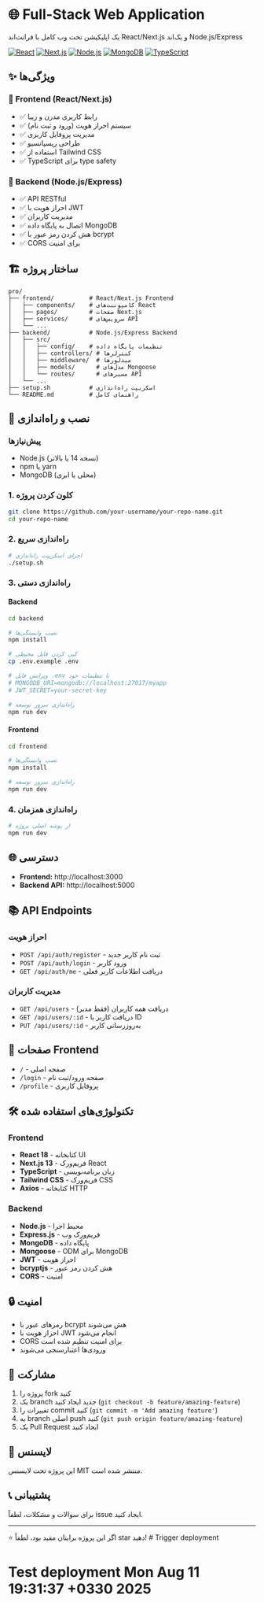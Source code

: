 # 🌐 Full-Stack Web Application

یک اپلیکیشن تحت وب کامل با فرانت‌اند React/Next.js و بک‌اند Node.js/Express

[![React](https://img.shields.io/badge/React-18-blue.svg)](https://reactjs.org/)
[![Next.js](https://img.shields.io/badge/Next.js-13-black.svg)](https://nextjs.org/)
[![Node.js](https://img.shields.io/badge/Node.js-Express-green.svg)](https://nodejs.org/)
[![MongoDB](https://img.shields.io/badge/MongoDB-Database-green.svg)](https://mongodb.com/)
[![TypeScript](https://img.shields.io/badge/TypeScript-5.0-blue.svg)](https://typescriptlang.org/)

## ✨ ویژگی‌ها

### 🎨 Frontend (React/Next.js)
- ✅ رابط کاربری مدرن و زیبا
- ✅ سیستم احراز هویت (ورود و ثبت نام)
- ✅ مدیریت پروفایل کاربری
- ✅ طراحی ریسپانسیو
- ✅ استفاده از Tailwind CSS
- ✅ TypeScript برای type safety

### 🔧 Backend (Node.js/Express)
- ✅ API RESTful
- ✅ احراز هویت با JWT
- ✅ مدیریت کاربران
- ✅ اتصال به پایگاه داده MongoDB
- ✅ هش کردن رمز عبور با bcrypt
- ✅ CORS برای امنیت

## 🏗️ ساختار پروژه

```
pro/
├── frontend/          # React/Next.js Frontend
│   ├── components/    # کامپوننت‌های React
│   ├── pages/         # صفحات Next.js
│   ├── services/      # سرویس‌های API
│   └── ...
├── backend/           # Node.js/Express Backend
│   ├── src/
│   │   ├── config/    # تنظیمات پایگاه داده
│   │   ├── controllers/ # کنترلرها
│   │   ├── middleware/  # میدلورها
│   │   ├── models/      # مدل‌های Mongoose
│   │   └── routes/      # مسیرهای API
│   └── ...
├── setup.sh           # اسکریپت راه‌اندازی
└── README.md          # راهنمای کامل
```

## 🚀 نصب و راه‌اندازی

### پیش‌نیازها
- Node.js (نسخه 14 یا بالاتر)
- npm یا yarn
- MongoDB (محلی یا ابری)

### 1. کلون کردن پروژه
```bash
git clone https://github.com/your-username/your-repo-name.git
cd your-repo-name
```

### 2. راه‌اندازی سریع
```bash
# اجرای اسکریپت راه‌اندازی
./setup.sh
```

### 3. راه‌اندازی دستی

#### Backend
```bash
cd backend

# نصب وابستگی‌ها
npm install

# کپی کردن فایل محیطی
cp .env.example .env

# ویرایش فایل .env با تنظیمات خود
# MONGODB_URI=mongodb://localhost:27017/myapp
# JWT_SECRET=your-secret-key

# راه‌اندازی سرور توسعه
npm run dev
```

#### Frontend
```bash
cd frontend

# نصب وابستگی‌ها
npm install

# راه‌اندازی سرور توسعه
npm run dev
```

### 4. راه‌اندازی همزمان
```bash
# از پوشه اصلی پروژه
npm run dev
```

## 🌐 دسترسی

- **Frontend:** http://localhost:3000
- **Backend API:** http://localhost:5000

## 📚 API Endpoints

### احراز هویت
- `POST /api/auth/register` - ثبت نام کاربر جدید
- `POST /api/auth/login` - ورود کاربر
- `GET /api/auth/me` - دریافت اطلاعات کاربر فعلی

### مدیریت کاربران
- `GET /api/users` - دریافت همه کاربران (فقط مدیر)
- `GET /api/users/:id` - دریافت کاربر با ID
- `PUT /api/users/:id` - به‌روزرسانی کاربر

## 📱 صفحات Frontend

- `/` - صفحه اصلی
- `/login` - صفحه ورود/ثبت نام
- `/profile` - پروفایل کاربری

## 🛠️ تکنولوژی‌های استفاده شده

### Frontend
- **React 18** - کتابخانه UI
- **Next.js 13** - فریم‌ورک React
- **TypeScript** - زبان برنامه‌نویسی
- **Tailwind CSS** - فریم‌ورک CSS
- **Axios** - کتابخانه HTTP

### Backend
- **Node.js** - محیط اجرا
- **Express.js** - فریم‌ورک وب
- **MongoDB** - پایگاه داده
- **Mongoose** - ODM برای MongoDB
- **JWT** - احراز هویت
- **bcryptjs** - هش کردن رمز عبور
- **CORS** - امنیت

## 🔒 امنیت

- رمزهای عبور با bcrypt هش می‌شوند
- احراز هویت با JWT انجام می‌شود
- CORS برای امنیت تنظیم شده است
- ورودی‌ها اعتبارسنجی می‌شوند

## 🤝 مشارکت

1. پروژه را fork کنید
2. یک branch جدید ایجاد کنید (`git checkout -b feature/amazing-feature`)
3. تغییرات را commit کنید (`git commit -m 'Add amazing feature'`)
4. به branch اصلی push کنید (`git push origin feature/amazing-feature`)
5. یک Pull Request ایجاد کنید

## 📝 لایسنس

این پروژه تحت لایسنس MIT منتشر شده است.

## 📞 پشتیبانی

برای سوالات و مشکلات، لطفاً issue ایجاد کنید.

---

⭐ اگر این پروژه برایتان مفید بود، لطفاً star دهید! # Trigger deployment
# Test deployment Mon Aug 11 19:31:37 +0330 2025
